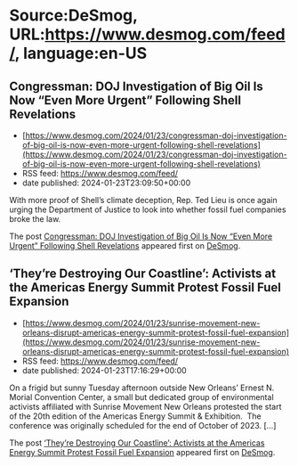 # Source:DeSmog, URL:https://www.desmog.com/feed/, language:en-US

## Congressman: DOJ Investigation of Big Oil Is Now “Even More Urgent” Following Shell Revelations
 - [https://www.desmog.com/2024/01/23/congressman-doj-investigation-of-big-oil-is-now-even-more-urgent-following-shell-revelations](https://www.desmog.com/2024/01/23/congressman-doj-investigation-of-big-oil-is-now-even-more-urgent-following-shell-revelations)
 - RSS feed: https://www.desmog.com/feed/
 - date published: 2024-01-23T23:09:50+00:00

<p>With more proof of Shell’s climate deception, Rep. Ted Lieu is once again urging the Department of Justice to look into whether fossil fuel companies broke the law.</p>
<p>The post <a href="https://www.desmog.com/2024/01/23/congressman-doj-investigation-of-big-oil-is-now-even-more-urgent-following-shell-revelations/">Congressman: DOJ Investigation of Big Oil Is Now “Even More Urgent” Following Shell Revelations</a> appeared first on <a href="https://www.desmog.com">DeSmog</a>.</p>

## ‘They’re Destroying Our Coastline’: Activists at the Americas Energy Summit Protest Fossil Fuel Expansion
 - [https://www.desmog.com/2024/01/23/sunrise-movement-new-orleans-disrupt-americas-energy-summit-protest-fossil-fuel-expansion](https://www.desmog.com/2024/01/23/sunrise-movement-new-orleans-disrupt-americas-energy-summit-protest-fossil-fuel-expansion)
 - RSS feed: https://www.desmog.com/feed/
 - date published: 2024-01-23T17:16:29+00:00

<p>On a frigid but sunny Tuesday afternoon outside New Orleans’ Ernest N. Morial Convention Center, a small but dedicated group of environmental activists affiliated with Sunrise Movement New Orleans protested the start of the 20th edition of the Americas Energy Summit &#38; Exhibition.&#160; The conference was originally scheduled for the end of October of 2023. [&#8230;]</p>
<p>The post <a href="https://www.desmog.com/2024/01/23/sunrise-movement-new-orleans-disrupt-americas-energy-summit-protest-fossil-fuel-expansion/">‘They’re Destroying Our Coastline’: Activists at the Americas Energy Summit Protest Fossil Fuel Expansion</a> appeared first on <a href="https://www.desmog.com">DeSmog</a>.</p>

